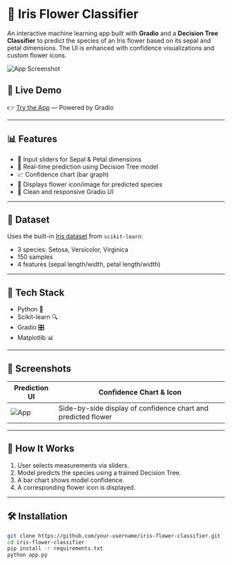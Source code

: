 # 🌸 Iris Flower Classifier

An interactive machine learning app built with **Gradio** and a **Decision Tree Classifier** to predict the species of an Iris flower based on its sepal and petal dimensions. The UI is enhanced with confidence visualizations and custom flower icons.

![App Screenshot](./41b208de-a457-4361-b839-6e103089ccf0.png)

## 🔗 Live Demo

👉 [Try the App](https://faee4300f1c5f840d4.gradio.live/) — Powered by Gradio

---

## 📊 Features

- 🌿 Input sliders for Sepal & Petal dimensions
- 🌼 Real-time prediction using Decision Tree model
- 📈 Confidence chart (bar graph)
- 🌺 Displays flower icon/image for predicted species
- 🎨 Clean and responsive Gradio UI

---

## 📁 Dataset

Uses the built-in [Iris dataset](https://scikit-learn.org/stable/auto_examples/datasets/plot_iris_dataset.html) from `scikit-learn`:
- 3 species: Setosa, Versicolor, Virginica
- 150 samples
- 4 features (sepal length/width, petal length/width)

---

## 🚀 Tech Stack

- Python 🐍
- Scikit-learn 🔍
- Gradio 🎛️
- Matplotlib 📊

---

## 📸 Screenshots

| Prediction UI | Confidence Chart & Icon |
|---------------|--------------------------|
| ![App](./41b208de-a457-4361-b839-6e103089ccf0.png) | Side-by-side display of confidence chart and predicted flower |

---

## 🧠 How It Works

1. User selects measurements via sliders.
2. Model predicts the species using a trained Decision Tree.
3. A bar chart shows model confidence.
4. A corresponding flower icon is displayed.

---

## 🛠️ Installation

```bash
git clone https://github.com/your-username/iris-flower-classifier.git
cd iris-flower-classifier
pip install -r requirements.txt
python app.py
